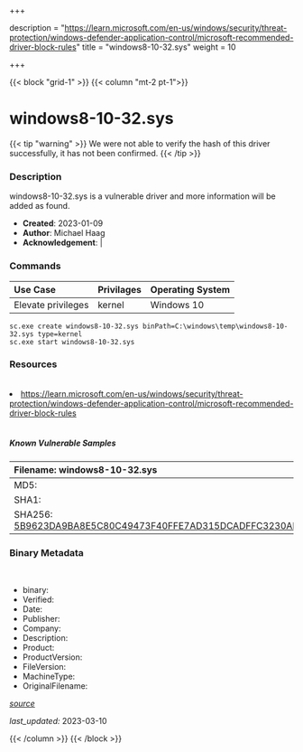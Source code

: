 +++

description = "https://learn.microsoft.com/en-us/windows/security/threat-protection/windows-defender-application-control/microsoft-recommended-driver-block-rules"
title = "windows8-10-32.sys"
weight = 10

+++


{{< block "grid-1" >}}
{{< column "mt-2 pt-1">}}




# windows8-10-32.sys 


{{< tip "warning" >}}
We were not able to verify the hash of this driver successfully, it has not been confirmed.
{{< /tip >}}




### Description


windows8-10-32.sys is a vulnerable driver and more information will be added as found.


- **Created**: 2023-01-09
- **Author**: Michael Haag
- **Acknowledgement**:  | [](https://twitter.com/)

### Commands

| Use Case | Privilages | Operating System | 
|:---- | ---- | ---- |
| Elevate privileges | kernel | Windows 10 |

```
sc.exe create windows8-10-32.sys binPath=C:\windows\temp\windows8-10-32.sys type=kernel
sc.exe start windows8-10-32.sys
```

### Resources
<br>


<li><a href=" https://learn.microsoft.com/en-us/windows/security/threat-protection/windows-defender-application-control/microsoft-recommended-driver-block-rules"> https://learn.microsoft.com/en-us/windows/security/threat-protection/windows-defender-application-control/microsoft-recommended-driver-block-rules</a></li>


<br>


##### Known Vulnerable Samples

| Filename: windows8-10-32.sys |
|:---- |
|MD5: <a href="https://www.virustotal.com/gui/file/{&#39;Filename&#39;: &#39;windows8-10-32.sys&#39;, &#39;MD5&#39;: &#39;&#39;, &#39;SHA1&#39;: &#39;&#39;, &#39;SHA256&#39;: &#39;5B9623DA9BA8E5C80C49473F40FFE7AD315DCADFFC3230AFDC9D9226D60A715A&#39;}"></a>|
|SHA1: <a href="https://www.virustotal.com/gui/file/{&#39;Filename&#39;: &#39;windows8-10-32.sys&#39;, &#39;MD5&#39;: &#39;&#39;, &#39;SHA1&#39;: &#39;&#39;, &#39;SHA256&#39;: &#39;5B9623DA9BA8E5C80C49473F40FFE7AD315DCADFFC3230AFDC9D9226D60A715A&#39;}"></a>|
|SHA256: <a href="https://www.virustotal.com/gui/file/{&#39;Filename&#39;: &#39;windows8-10-32.sys&#39;, &#39;MD5&#39;: &#39;&#39;, &#39;SHA1&#39;: &#39;&#39;, &#39;SHA256&#39;: &#39;5B9623DA9BA8E5C80C49473F40FFE7AD315DCADFFC3230AFDC9D9226D60A715A&#39;}">5B9623DA9BA8E5C80C49473F40FFE7AD315DCADFFC3230AFDC9D9226D60A715A</a>|




### Binary Metadata
<br>

- binary: 
- Verified: 
- Date: 
- Publisher: 
- Company: 
- Description: 
- Product: 
- ProductVersion: 
- FileVersion: 
- MachineType: 
- OriginalFilename: 

[*source*](https://github.com/magicsword-io/LOLDrivers/tree/main/yaml/windows8-10-32.sys.yml)

*last_updated:* 2023-03-10


{{< /column >}}
{{< /block >}}

